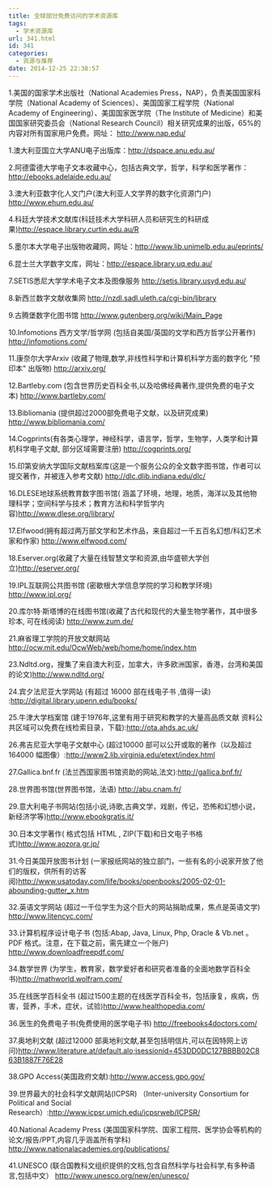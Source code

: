```yaml
---
title: 全球部分免费访问的学术资源库
tags:
  - 学术资源库
url: 341.html
id: 341
categories:
  - 资源与推荐
date: 2014-12-25 22:38:57
---
```


1.美国的国家学术出版社（National Academies Press，NAP），负责美国国家科学院（National Academy of Sciences）、美国国家工程学院（National Academy of Engineering）、美国国家医学院（The Institute of Medicine）和美国国家研究委员会（National Research Council）相关研究成果的出版，65%的内容对所有国家用户免费。网址： http://www.nap.edu/

1.澳大利亚国立大学ANU电子出版库：http://dspace.anu.edu.au/

2.阿德雷德大学电子文本收藏中心，包括古典文学，哲学，科学和医学著作：http://ebooks.adelaide.edu.au/

3.澳大利亚数字化人文门户(澳大利亚人文学界的数字化资源门户) http://www.ehum.edu.au/

4.科廷大学技术文献库(科廷技术大学科研人员和研究生的科研成果)http://espace.library.curtin.edu.au/R

5.墨尔本大学电子出版物收藏网，网址：http://www.lib.unimelb.edu.au/eprints/

6.昆士兰大学数字文库，网址：http://espace.library.uq.edu.au/

7.SETIS悉尼大学学术电子文本及图像服务 http://setis.library.usyd.edu.au/

8.新西兰数字文献收集网 http://nzdl.sadl.uleth.ca/cgi-bin/library

9.古腾堡数字化图书馆 http://www.gutenberg.org/wiki/Main_Page

10.Infomotions 西方文学/哲学网 (包括自美国/英国的文学和西方哲学公开著作) http://infomotions.com/

11.康奈尔大学Arxiv (收藏了物理,数学,非线性科学和计算机科学方面的数字化 "预印本" 出版物) http://arxiv.org/

12.Bartleby.com (包含世界历史百科全书,以及哈佛经典著作,提供免费的电子文本) http://www.bartleby.com/

13.Bibliomania (提供超过2000部免费电子文献，以及研究成果) http://www.bibliomania.com/

14.Cogprints(有各类心理学，神经科学，语言学，哲学，生物学，人类学和计算机科学电子文献, 部分区域需要注册) http://cogprints.org/

15.印第安纳大学国际文献档案库(这是一个服务公众的全文数字图书馆，作者可以提交著作，并被连入参考文献) http://dlc.dlib.indiana.edu/dlc/

16.DLESE地球系统教育数字图书馆( 涵盖了环境，地理，地质，海洋以及其他物理科学；空间科学与技术；教育方法和科学哲学内容)http://www.dlese.org/library/

17.Elfwood(拥有超过两万部文学和艺术作品，来自超过一千五百名幻想/科幻艺术家和作家) http://www.elfwood.com/

18.Eserver.org(收藏了大量在线智慧文学和资源,由华盛顿大学创立)http://eserver.org/

19.IPL互联网公共图书馆 (密歇根大学信息学院的学习和教学环境) http://www.ipl.org/

20.库尔特·斯塔博的在线图书馆(收藏了古代和现代的大量生物学著作，其中很多珍本, 可在线阅读) http://www.zum.de/

21.麻省理工学院的开放文献网站 http://ocw.mit.edu/OcwWeb/web/home/home/index.htm

23.Ndltd.org，搜集了来自澳大利亚，加拿大，许多欧洲国家，香港，台湾和美国的论文)http://www.ndltd.org/

24.宾夕法尼亚大学网站 (有超过 16000 部在线电子书 ,值得一读) :http://digital.library.upenn.edu/books/

25.牛津大学档案馆 (建于1976年,这里有用于研究和教学的大量高品质文献 资料公共区域可以免费在线检索目录，下载):http://ota.ahds.ac.uk/

26.弗吉尼亚大学电子文献中心 (超过10000 部可以公开或取的著作（以及超过 164000 幅图像）:http://www2.lib.virginia.edu/etext/index.html

27.Gallica.bnf.fr (法兰西国家图书馆资助的网站,法文):http://gallica.bnf.fr/

28.世界图书馆(世界图书馆，法语) http://abu.cnam.fr/

29.意大利电子书网站(包括小说,诗歌,古典文学，戏剧，传记，恐怖和幻想小说，新经济学等)http://www.ebookgratis.it/

30.日本文学著作( 格式包括 HTML , ZIP(下载)和日文电子书格式)http://www.aozora.gr.jp/

31.今日美国开放图书计划 (一家报纸网站的独立部门，一些有名的小说家开放了他们的版权，供所有的访客阅)http://www.usatoday.com/life/books/openbooks/2005-02-01-abounding-gutter_x.htm

32.英语文学网站 (超过一千位学生为这个巨大的网站捐助成果，焦点是英语文学) http://www.litencyc.com/

33.计算机程序设计电子书 (包括:Abap, Java, Linux, Php, Oracle & Vb.net 。 PDF 格式。注意，在下载之前，需先建立一个账户) http://www.downloadfreepdf.com/

34.数学世界 (为学生，教育家，数学爱好者和研究者准备的全面地数学百科全书)http://mathworld.wolfram.com/

35.在线医学百科全书 (超过1500主题的在线医学百科全书，包括康复，疾病，伤害，营养，手术，症状，试验)http://www.healthopedia.com/

36.医生的免费电子书(免费使用的医学电子书) http://freebooks4doctors.com/

37.奥地利文献 (超过12000 部奥地利文献,甚至包括明信片,可以在因特网上访问)http://www.literature.at/default.alo;jsessionid=453DD0DC127BBBB02C863B1887F76E28

38.GPO Access(美国政府文献):http://www.access.gpo.gov/

39.世界最大的社会科学文献网站(ICPSR) （Inter-university Consortium for Political and Social Research）:http://www.icpsr.umich.edu/icpsrweb/ICPSR/

40.National Academy Press (美国国家科学院、国家工程院、医学协会等机构的论文/报告/PPT,内容几乎涵盖所有学科) http://www.nationalacademies.org/publications/

41.UNESCO (联合国教科文组织提供的文档,包含自然科学与社会科学,有多种语言,包括中文） http://www.unesco.org/new/en/unesco/